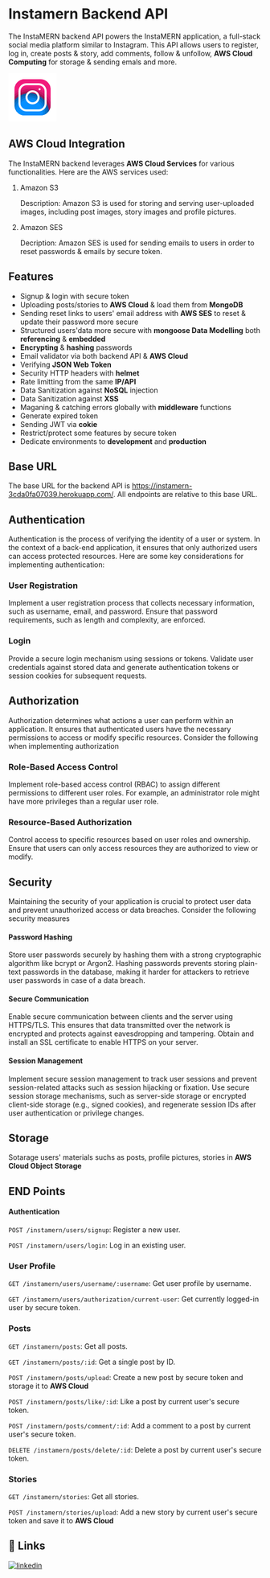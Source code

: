 # Instamern Backend API

The InstaMERN backend API powers the InstaMERN application, a full-stack social media platform similar to Instagram. This API allows users to register, log in, create posts & story, add comments, follow & unfollow, **AWS Cloud Computing** for storage & sending emals and more.

[![InstaMERN](https://github.com/hsyntes/instamern/blob/main/public/logo.png)](https://instamern.netlify.app)

## AWS Cloud Integration

The InstaMERN backend leverages **AWS Cloud Services** for various functionalities. Here are the AWS services used:

1. Amazon S3

   Description: Amazon S3 is used for storing and serving user-uploaded images, including post images, story images and profile pictures.

2. Amazon SES

   Decription: Amazon SES is used for sending emails to users in order to reset passwords & emails by secure token.

## Features

- Signup & login with secure token
- Uploading posts/stories to **AWS Cloud** & load them from **MongoDB**
- Sending reset links to users' email address with **AWS SES** to reset & update their password more secure
- Structured users'data more secure with **mongoose Data Modelling** both **referencing** & **embedded**
- **Encrypting** & **hashing** passwords
- Email validator via both backend API & **AWS Cloud**
- Verifying **JSON Web Token**
- Security HTTP headers with **helmet**
- Rate limitting from the same **IP/API**
- Data Sanitization against **NoSQL** injection
- Data Sanitization against **XSS**
- Maganing & catching errors globally with **middleware** functions
- Generate expired token
- Sending JWT via **cokie**
- Restrict/protect some features by secure token
- Dedicate environments to **development** and **production**

## Base URL

The base URL for the backend API is https://instamern-3cda0fa07039.herokuapp.com/. All endpoints are relative to this base URL.

## Authentication

Authentication is the process of verifying the identity of a user or system. In the context of a back-end application, it ensures that only authorized users can access protected resources. Here are some key considerations for implementing authentication:

### User Registration

Implement a user registration process that collects necessary information, such as username, email, and password. Ensure that password requirements, such as length and complexity, are enforced.

### Login

Provide a secure login mechanism using sessions or tokens. Validate user credentials against stored data and generate authentication tokens or session cookies for subsequent requests.

## Authorization

Authorization determines what actions a user can perform within an application. It ensures that authenticated users have the necessary permissions to access or modify specific resources. Consider the following when implementing authorization

### Role-Based Access Control

Implement role-based access control (RBAC) to assign different permissions to different user roles. For example, an administrator role might have more privileges than a regular user role.

### Resource-Based Authorization

Control access to specific resources based on user roles and ownership. Ensure that users can only access resources they are authorized to view or modify.

## Security

Maintaining the security of your application is crucial to protect user data and prevent unauthorized access or data breaches. Consider the following security measures

#### Password Hashing

Store user passwords securely by hashing them with a strong cryptographic algorithm like bcrypt or Argon2. Hashing passwords prevents storing plain-text passwords in the database, making it harder for attackers to retrieve user passwords in case of a data breach.

#### Secure Communication

Enable secure communication between clients and the server using HTTPS/TLS. This ensures that data transmitted over the network is encrypted and protects against eavesdropping and tampering. Obtain and install an SSL certificate to enable HTTPS on your server.

#### Session Management

Implement secure session management to track user sessions and prevent session-related attacks such as session hijacking or fixation. Use secure session storage mechanisms, such as server-side storage or encrypted client-side storage (e.g., signed cookies), and regenerate session IDs after user authentication or privilege changes.

## Storage

Sotarage users' materials suchs as posts, profile pictures, stories in **AWS Cloud Object Storage**

## END Points

#### Authentication

`POST /instamern/users/signup`: Register a new user.

`POST /instamern/users/login`: Log in an existing user.

### User Profile

`GET /instamern/users/username/:username`: Get user profile by username.

`GET /instamern/users/authorization/current-user`: Get currently logged-in user by secure token.

### Posts

`GET /instamern/posts`: Get all posts.

`GET /instamern/posts/:id`: Get a single post by ID.

`POST /instamern/posts/upload`: Create a new post by secure token and storage it to **AWS Cloud**

`POST /instamern/posts/like/:id`: Like a post by current user's secure token.

`POST /instamern/posts/comment/:id`: Add a comment to a post by current user's secure token.

`DELETE /instamern/posts/delete/:id`: Delete a post by current user's secure token.

### Stories

`GET /instamern/stories`: Get all stories.

`POST /instamern/stories/upload`: Add a new story by current user's secure token and save it to **AWS Cloud**

## 🔗 Links

[![linkedin](https://img.shields.io/badge/linkedin-0A66C2?style=for-the-badge&logo=linkedin&logoColor=white)](https://www.linkedin.com/in/hsyntes)
